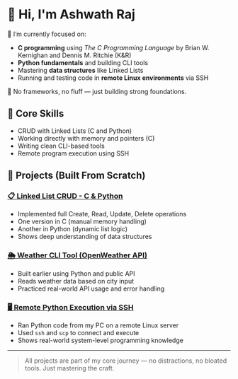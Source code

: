 # 👋 Hi, I'm Ashwath Raj

🔧 I’m currently focused on:
- **C programming** using *The C Programming Language* by Brian W. Kernighan and Dennis M. Ritchie (K&R)
- **Python fundamentals** and building CLI tools
- Mastering **data structures** like Linked Lists
- Running and testing code in **remote Linux environments** via SSH

📘 No frameworks, no fluff — just building strong foundations.

## 🧠 Core Skills
- CRUD with Linked Lists (C and Python)
- Working directly with memory and pointers (C)
- Writing clean CLI-based tools
- Remote program execution using SSH

## 📂 Projects (Built From Scratch)

### [📋 Linked List CRUD - C & Python](#)
- Implemented full Create, Read, Update, Delete operations
- One version in C (manual memory handling)
- Another in Python (dynamic list logic)
- Shows deep understanding of data structures

### [🌦️ Weather CLI Tool (OpenWeather API)](#)
- Built earlier using Python and public API
- Reads weather data based on city input
- Practiced real-world API usage and error handling

### [🖥️ Remote Python Execution via SSH](#)
- Ran Python code from my PC on a remote Linux server
- Used `ssh` and `scp` to connect and execute
- Shows real-world system-level programming knowledge
---

> All projects are part of my core journey — no distractions, no bloated tools. Just mastering the craft.

